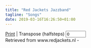 ```yaml
---
title: "Red Jackets Jazzband"
tagline: "Songs"
date: 2019-03-16T16:26:50+01:00
---
```


<script src="/script/abcjs_midi_6.1.7-min.js" type="text/javascript"></script>
<script src="/script/render_abc.js" type="text/javascript"></script>
<script type="text/javascript">
    window[addEventListener ? "addEventListener" : "attachEvent"](
    addEventListener ? "load" : "onload",
    loadSongs
    );
</script>

<!-- <img src="/images/redjackets_logo.png" id="printLogo" class="printLogo hideOnScreen" /> -->
<div id="abc_menu" class="hideOnprint"></div>
<div id="sheetmenu" class="hideOnprint">
<a id="printLink" title="Print this page" href="#" onclick="window.print();return false;">Print</a> |
Transpose (halfsteps)
<input type="number" id="transpose" name="quantity" value="0" min="-12" max="12" oninput="rerenderFile()">
</div>
<div id="songtitle" class="songtitle"></div>
<div id="chordtable" class="chordtable"></div>
<div id="notation" class="notation"></div>

<div id="songPrintFooter" class="songPrintFooter hideOnScreen">
Retrieved from www.redjackets.nl - <span id="instrumentText"></span>
</div>

